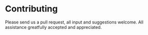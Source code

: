 # Contributing

Please send us a pull request, all input and suggestions welcome. All assistance greatfully accepted and appreciated.
